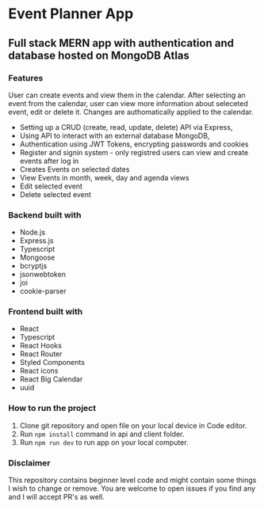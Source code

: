 # Event Planner App

## Full stack MERN app with authentication and database hosted on MongoDB Atlas

### Features

User can create events and view them in the calendar. After selecting an event from the calendar, user can view more information about seleceted event, edit or delete it. Changes are authomatically applied to the calendar.

- Setting up a CRUD (create, read, update, delete) API via Express,
- Using API to interact with an external database MongoDB,
- Authentication using JWT Tokens, encrypting passwords and cookies
- Register and signin system - only registred users can view and create events after log in
- Creates Events on selected dates
- View Events in month, week, day and agenda views
- Edit selected event
- Delete selected event

### Backend built with

- Node.js
- Express.js
- Typescript
- Mongoose
- bcryptjs
- jsonwebtoken
- joi
- cookie-parser

### Frontend built with

- React
- Typescript
- React Hooks
- React Router
- Styled Components
- React icons
- React Big Calendar
- uuid

### How to run the project

1. Clone git repository and open file on your local device in Code editor.
2. Run `npm install` command in api and client folder.
3. Run `npm run dev` to run app on your local computer.

### Disclaimer

This repository contains beginner level code and might contain some things I wish to change or remove. You are welcome to open issues if you find any and I will accept PR's as well.
